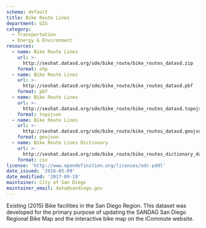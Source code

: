 ```yaml
---
schema: default
title: Bike Route Lines
department: GIS
category:
  - Transportation
  - Energy & Environment
resources:
  - name: Bike Route Lines
    url: >-
      http://seshat.datasd.org/sde/bike_route/bike_routes_datasd.zip
    format: shp
  - name: Bike Route Lines
    url: >-
      http://seshat.datasd.org/sde/bike_route/bike_routes_datasd.pbf
    format: pbf
  - name: Bike Route Lines
    url: >-
      http://seshat.datasd.org/sde/bike_route/bike_routes_datasd.topojson
    format: topojson
  - name: Bike Route Lines
    url: >-
      http://seshat.datasd.org/sde/bike_route/bike_routes_datasd.geojson
    format: geojson
  - name: Bike Route Lines Dictionary
    url: >-
      http://seshat.datasd.org/sde/bike_route/bike_routes_dictionary_datasd.csv
    format: csv
license: 'http://www.opendefinition.org/licenses/odc-pddl'
date_issued: '2016-05-09'
date_modified: '2017-09-19'
maintainer: City of San Diego
maintainer_email: data@sandiego.gov
---
```

Existing (2015) Bike facilities in the San Diego Region. This dataset was
developed for the primary purpose of updating the SANDAG San Diego Regional
Bike Map and the interactive bike map on the iCommute website.
